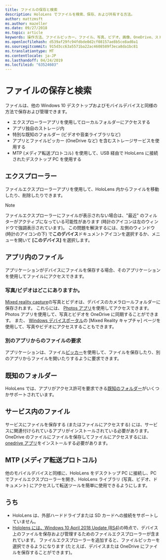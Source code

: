 ```yaml
---
title: ファイルの保存と検索
description: HoloLens でファイルを検索、保存、および共有する方法。
author: mattzmsft
ms.author: mazeller
ms.date: 09/27/2018
ms.topic: article
keywords: 操作方法、ファイルピッカー、ファイル、写真、ビデオ、画像、OneDrive、ストレージ、ファイルエクスプローラー
ms.openlocfilehash: d539af29fc94fdbde0d2cf08157ae8b5ce8ad0a1
ms.sourcegitcommit: 915d3cc63a5571ba22ac4608589f3eca8da1bc81
ms.translationtype: MT
ms.contentlocale: ja-JP
ms.lasthandoff: 04/24/2019
ms.locfileid: "63524603"
---
```

# <a name="saving-and-finding-your-files"></a>ファイルの保存と検索

ファイルは、他の Windows 10 デスクトップおよびモバイルデバイスと同様の方法で保存および管理できます。
* エクスプローラーアプリを使用してローカルフォルダーにアクセスする
* アプリ独自のストレージ内
* 特別な既知のフォルダー (ビデオや音楽ライブラリなど)
* アプリとファイルピッカー (OneDrive など) を含むストレージサービスを使用する
* MTP (メディア転送プロトコル) を使用して、USB 経由で HoloLens に接続されたデスクトップ PC を使用する

## <a name="file-explorer"></a>エクスプローラー

ファイルエクスプローラーアプリを使用して、HoloLens 内からファイルを移動したり、削除したりできます。

>[!NOTE]
>ファイルエクスプローラーにファイルが表示されない場合は、"最近" のフィルターがアクティブになっている可能性があります (時計のアイコンは左のウィンドウで強調表示されています)。 この問題を解決するには、左側のウィンドウ (時計のアイコンの下) で**このデバイス**ドキュメントアイコンを選択するか、メニューを開いて **[このデバイス]** を選択します。

## <a name="files-within-an-app"></a>アプリ内のファイル

アプリケーションがデバイスにファイルを保存する場合、そのアプリケーションを使用してファイルにアクセスできます。

### <a name="where-are-my-photosvideos"></a>写真/ビデオはどこにありますか。

[Mixed reality capture](mixed-reality-capture.md)の写真とビデオは、デバイスのカメラロールフォルダーに保存されます。 これらには、 [Photos アプリ](see-your-photos.md#photos-app)を使用してアクセスできます。 Photos アプリを使用して、写真とビデオを OneDrive に同期することができます。 また、 [Windows デバイスポータル](using-the-windows-device-portal.md#mixed-reality-capture)の [Mixed Reality キャプチャ] ページを使用して、写真やビデオにアクセスすることもできます。

### <a name="requesting-files-from-another-app"></a>別のアプリからのファイルの要求

アプリケーションは、ファイル[ピッカー](app-model.md#file-pickers)を使用して、ファイルを保存したり、別のアプリからファイルを開いたりするように要求できます。

## <a name="known-folders"></a>既知のフォルダー

HoloLens では、アプリがアクセス許可を要求できる[既知のフォルダー](app-model.md#known-folders)がいくつかサポートされています。

## <a name="files-in-a-service"></a>サービス内のファイル

サービスにファイルを保存する (またはファイルにアクセスする) には、サービスに関連付けられているアプリがインストールされている必要があります。 OneDrive のファイルにファイルを保存してファイルにアクセスするには、 [onedrive アプリ](https://www.microsoft.com/store/apps/onedrive/9wzdncrfj1p3)をインストールする必要があります。

## <a name="mtp-media-transfer-protocol"></a>MTP (メディア転送プロトコル)

他のモバイルデバイスと同様に、HoloLens をデスクトップ PC に接続し、PC でファイルエクスプローラーを開き、HoloLens ライブラリ (写真、ビデオ、ドキュメント) にアクセスして転送ツールを簡単に使用できるようにします。

## <a name="clarifications"></a>うち

* HoloLens は、外部ハードドライブまたは SD カードへの接続をサポートしていません。
* [Hololens には、Windows 10 April 2018 Update (RS4)](release-notes-april-2018.md)の時点で、デバイス上のファイルを保存および管理するためのファイルエクスプローラーが含まれています。 ファイルエクスプローラーを追加すると、ファイルピッカーを選択できるようになります (たとえば、デバイスまたは OneDrive にファイルを保存することができます)。
